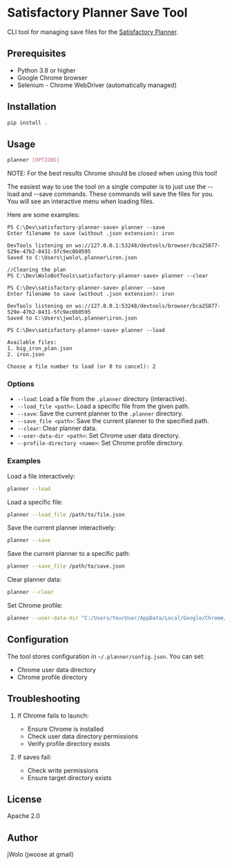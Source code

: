 # Satisfactory Planner Save Tool

CLI tool for managing save files for the [Satisfactory Planner](https://satisfactory-planner.vercel.app/).

## Prerequisites

- Python 3.8 or higher
- Google Chrome browser
- Selenium - Chrome WebDriver (automatically managed)

## Installation

```bash
pip install .
```

## Usage

```bash
planner [OPTIONS]
```

NOTE: For the best results Chrome should be closed when using this tool!

The easiest way to use the tool on a single computer is to just use the --load and --save commands. These commands will save the files for you. You will see an interactive menu when loading files. 

Here are some examples:
```pwsh
PS C:\Dev\satisfactory-planner-save> planner --save
Enter filename to save (without .json extension): iron

DevTools listening on ws://127.0.0.1:53248/devtools/browser/bca25877-529e-47b2-8431-5fc9ec0b0595
Saved to C:\Users\jwolo\.planner\iron.json

//Clearing the plan
PS C:\Dev\WoloBotTools\satisfactory-planner-save> planner --clear

PS C:\Dev\satisfactory-planner-save> planner --save
Enter filename to save (without .json extension): iron

DevTools listening on ws://127.0.0.1:53248/devtools/browser/bca25877-529e-47b2-8431-5fc9ec0b0595
Saved to C:\Users\jwolo\.planner\iron.json

PS C:\Dev\satisfactory-planner-save> planner --load

Available files:
1. big_iron_plan.json
2. iron.json

Choose a file number to load (or 0 to cancel): 2
```

### Options

- `--load`: Load a file from the `.planner` directory (interactive).
- `--load_file <path>`: Load a specific file from the given path.
- `--save`: Save the current planner to the `.planner` directory.
- `--save_file <path>`: Save the current planner to the specified path.
- `--clear`: Clear planner data.
- `--user-data-dir <path>`: Set Chrome user data directory.
- `--profile-directory <name>`: Set Chrome profile directory.

### Examples

Load a file interactively:
```bash
planner --load
```

Load a specific file:
```bash
planner --load_file /path/to/file.json
```

Save the current planner interactively:
```bash
planner --save
```

Save the current planner to a specific path:
```bash
planner --save_file /path/to/save.json
```

Clear planner data:
```bash
planner --clear
```

Set Chrome profile:
```bash
planner --user-data-dir "C:/Users/YourUser/AppData/Local/Google/Chrome/User Data" --profile-directory "Default"
```

## Configuration

The tool stores configuration in `~/.planner/config.json`. You can set:
- Chrome user data directory
- Chrome profile directory

## Troubleshooting

1. If Chrome fails to launch:
   - Ensure Chrome is installed
   - Check user data directory permissions
   - Verify profile directory exists

2. If saves fail:
   - Check write permissions
   - Ensure target directory exists

## License

Apache 2.0

## Author

jWolo (jwoose at gmail)
